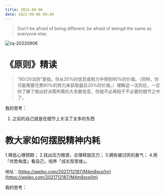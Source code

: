 ```yaml
---
title: 2022-09-06
date: 2022-09-06 09:49
---
```


> Don't be afraid of being different; be afraid of beingd the same as everyone else.

![rq-20220906](http://images.iotop.work/upic/202296-rq-20220906.jpg)


# 《原则》精读

> “80/20法则”是指，你从20%的信息或努力中得到80%的价值。（同样，你可能需要花费80%的努力来获取最后20%的价值。）理解这一法则后，一旦你了解了做出好决策所需的大多数信息，你就不必再陷于不必要的细节之中了。 ​​​​

我的思考：
1. 之前的自己就是在细节上关注了太多的东西

# 教大家如何摆脱精神内耗

1.降低心理预期；
2.找出压力根源，合理释放压力；
3.拥有被讨厌的勇气；
4.用「优势角度」看自己，培养「成长型思维」。 

地址：[https://weibo.com/2021712187/M4m8xcp1m](https://weibo.com/2021712187/M4m8xcp1m)


我的思考：
